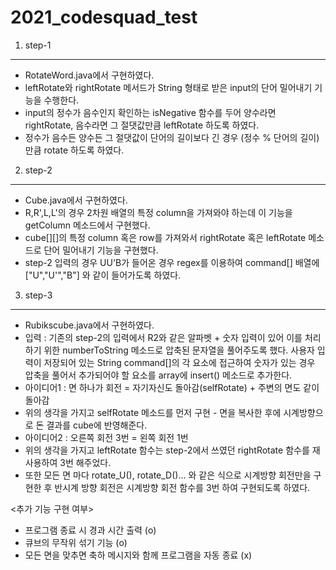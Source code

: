 2021_codesquad_test
===================
1. step-1  
-------------------
* RotateWord.java에서 구현하였다.
* leftRotate와 rightRotate 메서드가 String 형태로 받은 input의 단어 밀어내기 기능을 수행한다.  
* input의 정수가 음수인지 확인하는 isNegative 함수를 두어 양수라면 rightRotate, 음수라면 그 절댓값만큼 leftRotate 하도록 하였다. 
* 정수가 음수든 양수든 그 절댓값이 단어의 길이보다 긴 경우 (정수 % 단어의 길이) 만큼 rotate 하도록 하였다.
  
  
2. step-2
-------------------
* Cube.java에서 구현하였다.
* R,R',L,L'의 경우 2차원 배열의 특정 column을 가져와야 하는데 이 기능을 getColumn 메소드에서 구현했다.
* cube[][]의 특정 column 혹은 row를 가져와서 rightRotate 혹은 leftRotate 메소드로 단어 밀어내기 기능을 구현했다.
* step-2 입력의 경우 UU'B가 들어온 경우 regex를 이용하여 command[] 배열에 ["U","U'","B"] 와 같이 들어가도록 하였다.

3. step-3
--------------------
* Rubikscube.java에서 구현하였다.
* 입력 :  기존의 step-2의 입력에서 R2와 같은 알파벳 + 숫자 입력이 있어 이를 처리 하기 위한 numberToString 메소드로 압축된 문자열을 풀어주도록 했다. 사용자 입력이 저장되어 있는 String command[]의 각 요소에 접근하여 숫자가 있는 경우 압축을 풀어서 추가되어야 할 요소를 array에 insert() 메소드로 추가한다.
* 아이디어1 : 면 하나가 회전 = 자기자신도 돌아감(selfRotate) + 주변의 면도 같이 돌아감
* 위의 생각을 가지고 selfRotate 메소드를 먼저 구현 - 면을 복사한 후에 시계방향으로 돈 결과를 cube에 반영해준다.
* 아이디어2 : 오른쪽 회전 3번 = 왼쪽 회전 1번
* 위의 생각을 가지고 leftRotate 함수는 step-2에서 쓰였던 rightRotate 함수를 재사용하여 3번 해주었다.
* 또한 모든 면 마다 rotate_U(), rotate_D()... 와 같은 식으로 시계방향 회전만을 구현한 후 반시계 방향 회전은 시계방향 회전 함수를 3번 하여 구현되도록 하였다.
  
  
<추가 기능 구현 여부>
* 프로그램 종료 시 경과 시간 출력 (o)
* 큐브의 무작위 섞기 기능 (o)
* 모든 면을 맞추면 축하 메시지와 함께 프로그램을 자동 종료 (x)
